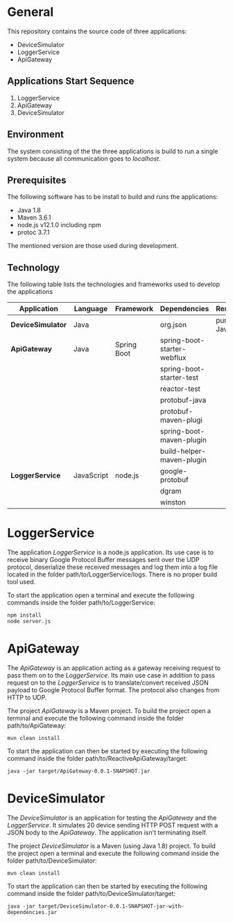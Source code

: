 # General

This repository contains the source code of three applications:

* DeviceSimulator
* LoggerService
* ApiGateway

## Applications Start Sequence

1. LoggerService
2. ApiGateway
3. DeviceSimulator 

## Environment

The system consisting of the the three applications is build to run a single system because all communication goes to _localhost_.

## Prerequisites

The following software has to be install to build and runs the applications:
* Java 1.8
* Maven 3.6.1
* node.js v12.1.0 including npm
* protoc 3.7.1

The mentioned version are those used during development.

## Technology

The following table lists the technologies and frameworks used to develop the applications

|Application|Language|Framework|Dependencies|Remarks|
|---|---|---|---|---|
|**DeviceSimulator**|Java| |org.json|pure Java|
|**ApiGateway**|Java|Spring Boot|spring-boot-starter-webflux||
| | | |spring-boot-starter-test| |
| | | |reactor-test| |
| | | |protobuf-java| |
| | | |protobuf-maven-plugi| |
| | | |spring-boot-maven-plugin| |
| | | |build-helper-maven-plugin| |
|**LoggerService**|JavaScript|node.js|google-protobuf| |
| | | |dgram| |
| | | |winston| |
         

# LoggerService

The application _LoggerService_ is a node.js application. Its use case is to receive binary Google Protocol Buffer messages sent over the UDP protocol,
deserialize these received messages and log them into a log file located in the folder path/to/LoggerService/logs. There is no proper build tool used.

To start the application open a terminal and execute the following commands inside the folder path/to/LoggerService:
```
npm install
node server.js
```
# ApiGateway

The _ApiGateway_ is an application acting as a gateway receiving request to pass them on to the _LoggerService_. Its main use case in
addition to pass request on to the _LoggerService_ is to translate/convert received JSON payload to Google Protocol Buffer format. The protocol
also changes from HTTP to UDP.

The project _ApiGateway_ is a Maven project. To build the project open a terminal and execute the following command inside the folder path/to/ApiGateway:
```
mvn clean install
```
To start the application can then be started by executing the following command inside the folder path/to/ReactiveApiGateway/target:
```
java -jar target/ApiGateway-0.0.1-SNAPSHOT.jar
```
# DeviceSimulator

The _DeviceSimulator_ is an application for testing the _ApiGateway_ and the _LoggerService_.
It simulates 20 device sending HTTP POST request with a JSON body to the _ApiGateway_. The application isn't terminating itself.

The project _DeviceSimulator_ is a Maven (using Java 1.8) project. To build the project open a terminal and execute the following command inside the folder path/to/DeviceSimulator:
```
mvn clean install
```
To start the application can then be started by executing the following command inside the folder path/to/DeviceSimulator/target:
```
java -jar target/DeviceSimulator-0.0.1-SNAPSHOT-jar-with-dependencies.jar
```

